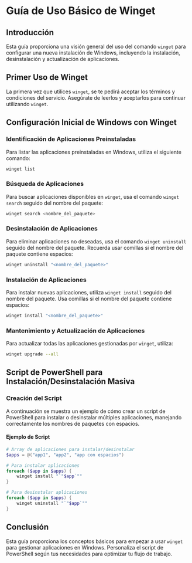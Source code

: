 
# Guía de Uso Básico de Winget

## Introducción
Esta guía proporciona una visión general del uso del comando `winget` para configurar una nueva instalación de Windows, incluyendo la instalación, desinstalación y actualización de aplicaciones.

## Primer Uso de Winget
La primera vez que utilices `winget`, se te pedirá aceptar los términos y condiciones del servicio. Asegúrate de leerlos y aceptarlos para continuar utilizando `winget`.

## Configuración Inicial de Windows con Winget

### Identificación de Aplicaciones Preinstaladas
Para listar las aplicaciones preinstaladas en Windows, utiliza el siguiente comando:

```bash
winget list
```

### Búsqueda de Aplicaciones
Para buscar aplicaciones disponibles en `winget`, usa el comando `winget search` seguido del nombre del paquete:

```bash
winget search <nombre_del_paquete>
```

### Desinstalación de Aplicaciones
Para eliminar aplicaciones no deseadas, usa el comando `winget uninstall` seguido del nombre del paquete. Recuerda usar comillas si el nombre del paquete contiene espacios:

```bash
winget uninstall "<nombre_del_paquete>"
```

### Instalación de Aplicaciones
Para instalar nuevas aplicaciones, utiliza `winget install` seguido del nombre del paquete. Usa comillas si el nombre del paquete contiene espacios:

```bash
winget install "<nombre_del_paquete>"
```

### Mantenimiento y Actualización de Aplicaciones
Para actualizar todas las aplicaciones gestionadas por `winget`, utiliza:

```bash
winget upgrade --all
```

## Script de PowerShell para Instalación/Desinstalación Masiva

### Creación del Script
A continuación se muestra un ejemplo de cómo crear un script de PowerShell para instalar o desinstalar múltiples aplicaciones, manejando correctamente los nombres de paquetes con espacios.

#### Ejemplo de Script
```powershell
# Array de aplicaciones para instalar/desinstalar
$apps = @("app1", "app2", "app con espacios")

# Para instalar aplicaciones
foreach ($app in $apps) {
    winget install "`"$app`""
}

# Para desinstalar aplicaciones
foreach ($app in $apps) {
    winget uninstall "`"$app`""
}
```

## Conclusión
Esta guía proporciona los conceptos básicos para empezar a usar `winget` para gestionar aplicaciones en Windows. Personaliza el script de PowerShell según tus necesidades para optimizar tu flujo de trabajo.
